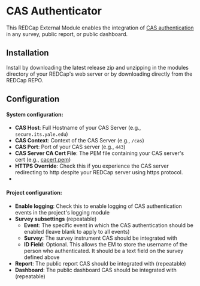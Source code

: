 # CAS Authenticator

This REDCap External Module enables the integration of [CAS authentication](https://en.wikipedia.org/wiki/Central_Authentication_Service) in any survey, public report, or public dashboard.

## Installation

Install by downloading the latest release zip and unzipping in the modules directory of your REDCap's web server or by downloading directly from the REDCap REPO.

## Configuration

#### System configuration: 

- **CAS Host**: Full Hostname of your CAS Server (e.g., `secure.its.yale.edu`)
- **CAS Context**: Context of the CAS Server (e.g., `/cas`)
- **CAS Port**: Port of your CAS server (e.g., `443`)
- **CAS Server CA Cert File**: The PEM file containing your CAS server's cert (e.g., [cacert.pem](https://curl.se/docs/caextract.html))
- **HTTPS Override**: Check this if you experience the CAS server redirecting to http despite your REDCap server using https protocol.
- 
#### Project configuration:

- **Enable logging**: Check this to enable logging of CAS authentication events in the project's logging module
- **Survey subsettings** (repeatable)
  - **Event**: The specific event in which the CAS authentication should be enabled (leave blank to apply to all events)
  - **Survey**: The survey instrument CAS should be integrated with
  - **ID Field**: Optional. This allows the EM to store the username of the person who authenticated. It should be a text field on the survey defined above
- **Report**: The public report CAS should be integrated with (repeatable)
- **Dashboard**: The public dashboard CAS should be integrated with (repeatable)
